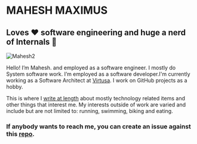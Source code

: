 # MAHESH MAXIMUS

## Loves ❤️ software engineering and huge a nerd of Internals 🔧

![Mahesh2](https://mahesh-maximus.github.io/mahesh/about//0475CC39-603B-4B26-99CE-4A9122E53B21.jpeg)

Hello! I’m Mahesh. and employed as a software engineer. I mostly do System software work.  I’m employed as a software developer.I'm currently working as a Software Architect at [Virtusa](https://www.virtusa.com). I work on GitHub projects as a hobby.

This is where I [write at length](https://mahesh-maximus.github.io/mahesh/blog-posts/index.html) about mostly technology related items and other things that interest me. My interests outside of work are varied and include but are not limited to: running, swimming, biking and eating.

### If anybody wants to reach me, you can create an issue against this [repo](https://github.com/mahesh-maximus/mahesh/issues).
